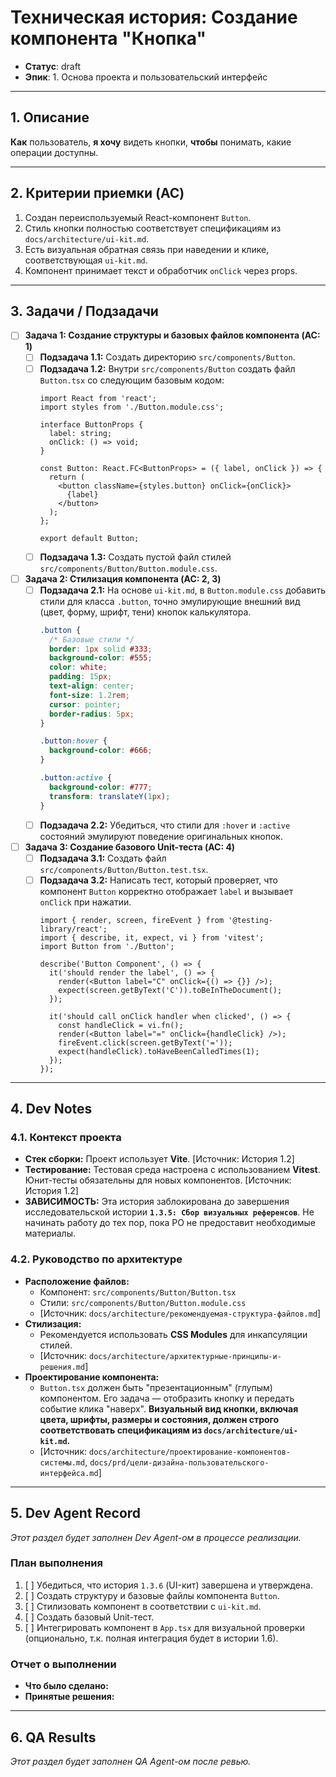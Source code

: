 # Техническая история: Создание компонента "Кнопка"

- **Статус**: draft
- **Эпик**: 1. Основа проекта и пользовательский интерфейс

---

## 1. Описание

**Как** пользователь, **я хочу** видеть кнопки, **чтобы** понимать, какие операции доступны.

---

## 2. Критерии приемки (AC)

1.  Создан переиспользуемый React-компонент `Button`.
2.  Стиль кнопки полностью соответствует спецификациям из `docs/architecture/ui-kit.md`.
3.  Есть визуальная обратная связь при наведении и клике, соответствующая `ui-kit.md`.
4.  Компонент принимает текст и обработчик `onClick` через props.

---

## 3. Задачи / Подзадачи

- [ ] **Задача 1: Создание структуры и базовых файлов компонента (AC: 1)**
    - [ ] **Подзадача 1.1:** Создать директорию `src/components/Button`.
    - [ ] **Подзадача 1.2:** Внутри `src/components/Button` создать файл `Button.tsx` со следующим базовым кодом:
        ```tsx
        import React from 'react';
        import styles from './Button.module.css';

        interface ButtonProps {
          label: string;
          onClick: () => void;
        }

        const Button: React.FC<ButtonProps> = ({ label, onClick }) => {
          return (
            <button className={styles.button} onClick={onClick}>
              {label}
            </button>
          );
        };

        export default Button;
        ```
    - [ ] **Подзадача 1.3:** Создать пустой файл стилей `src/components/Button/Button.module.css`.

- [ ] **Задача 2: Стилизация компонента (AC: 2, 3)**
    - [ ] **Подзадача 2.1:** На основе `ui-kit.md`, в `Button.module.css` добавить стили для класса `.button`, точно эмулирующие внешний вид (цвет, форму, шрифт, тени) кнопок калькулятора.
        ```css
        .button {
          /* Базовые стили */
          border: 1px solid #333;
          background-color: #555;
          color: white;
          padding: 15px;
          text-align: center;
          font-size: 1.2rem;
          cursor: pointer;
          border-radius: 5px;
        }

        .button:hover {
          background-color: #666;
        }

        .button:active {
          background-color: #777;
          transform: translateY(1px);
        }
        ```
    - [ ] **Подзадача 2.2:** Убедиться, что стили для `:hover` и `:active` состояний эмулируют поведение оригинальных кнопок.

- [ ] **Задача 3: Создание базового Unit-теста (AC: 4)**
    - [ ] **Подзадача 3.1:** Создать файл `src/components/Button/Button.test.tsx`.
    - [ ] **Подзадача 3.2:** Написать тест, который проверяет, что компонент `Button` корректно отображает `label` и вызывает `onClick` при нажатии.
        ```tsx
        import { render, screen, fireEvent } from '@testing-library/react';
        import { describe, it, expect, vi } from 'vitest';
        import Button from './Button';

        describe('Button Component', () => {
          it('should render the label', () => {
            render(<Button label="C" onClick={() => {}} />);
            expect(screen.getByText('C')).toBeInTheDocument();
          });

          it('should call onClick handler when clicked', () => {
            const handleClick = vi.fn();
            render(<Button label="=" onClick={handleClick} />);
            fireEvent.click(screen.getByText('='));
            expect(handleClick).toHaveBeenCalledTimes(1);
          });
        });
        ```

---

## 4. Dev Notes

### 4.1. Контекст проекта

- **Стек сборки:** Проект использует **Vite**. [Источник: История 1.2]
- **Тестирование:** Тестовая среда настроена с использованием **Vitest**. Юнит-тесты обязательны для новых компонентов. [Источник: История 1.2]
- **ЗАВИСИМОСТЬ:** Эта история заблокирована до завершения исследовательской истории **`1.3.5: Сбор визуальных референсов`**. Не начинать работу до тех пор, пока PO не предоставит необходимые материалы.

### 4.2. Руководство по архитектуре

- **Расположение файлов:**
    -   Компонент: `src/components/Button/Button.tsx`
    -   Стили: `src/components/Button/Button.module.css`
    -   [Источник: `docs/architecture/рекомендуемая-структура-файлов.md`]
- **Стилизация:**
    -   Рекомендуется использовать **CSS Modules** для инкапсуляции стилей.
    -   [Источник: `docs/architecture/архитектурные-принципы-и-решения.md`]
- **Проектирование компонента:**
    -   `Button.tsx` должен быть "презентационным" (глупым) компонентом. Его задача — отобразить кнопку и передать событие клика "наверх". **Визуальный вид кнопки, включая цвета, шрифты, размеры и состояния, должен строго соответствовать спецификациям из `docs/architecture/ui-kit.md`.**
    -   [Источник: `docs/architecture/проектирование-компонентов-системы.md`, `docs/prd/цели-дизайна-пользовательского-интерфейса.md`]

---

## 5. Dev Agent Record

*Этот раздел будет заполнен Dev Agent-ом в процессе реализации.*

### План выполнения

1.  [ ] Убедиться, что история `1.3.6` (UI-кит) завершена и утверждена.
2.  [ ] Создать структуру и базовые файлы компонента `Button`.
3.  [ ] Стилизовать компонент в соответствии с `ui-kit.md`.
4.  [ ] Создать базовый Unit-тест.
5.  [ ] Интегрировать компонент в `App.tsx` для визуальной проверки (опционально, т.к. полная интеграция будет в истории 1.6).

### Отчет о выполнении

- **Что было сделано:**
- **Принятые решения:**

---
## 6. QA Results

*Этот раздел будет заполнен QA Agent-ом после ревью.*
